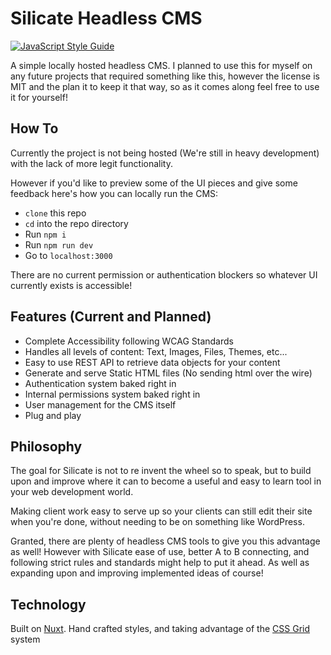# Silicate Headless CMS

[![JavaScript Style Guide](https://cdn.rawgit.com/standard/standard/master/badge.svg)](https://github.com/standard/standard)

A simple locally hosted headless CMS. I planned to use this for myself on any future projects that required something like this, however the license is MIT and the plan it to keep it that way, so as it comes along feel free to use it for yourself!

## How To

Currently the project is not being hosted (We're still in heavy development) with the lack of more legit functionality.

However if you'd like to preview some of the UI pieces and give some feedback here's how you can locally run the CMS:

- `clone` this repo
- `cd` into the repo directory
- Run `npm i`
- Run `npm run dev`
- Go to `localhost:3000`

There are no current permission or authentication blockers so whatever UI currently exists is accessible!

## Features (Current and Planned)

- Complete Accessibility following WCAG Standards
- Handles all levels of content: Text, Images, Files, Themes, etc...
- Easy to use REST API to retrieve data objects for your content
- Generate and serve Static HTML files (No sending html over the wire)
- Authentication system baked right in
- Internal permissions system baked right in
- User management for the CMS itself
- Plug and play

## Philosophy

The goal for Silicate is not to re invent the wheel so to speak, but to build upon and improve where it can to become a useful and easy to learn tool in your web development world. 

Making client work easy to serve up so your clients can still edit their site when you're done, without needing to be on something like WordPress.

Granted, there are plenty of headless CMS tools to give you this advantage as well! However with Silicate ease of use, better A to B connecting, and following strict rules and standards might help to put it ahead. As well as expanding upon and improving implemented ideas of course!

## Technology

Built on [Nuxt](https://nuxtjs.org/). Hand crafted styles, and taking advantage of the [CSS Grid](https://developer.mozilla.org/en-US/docs/Web/CSS/CSS_Grid_Layout) system

